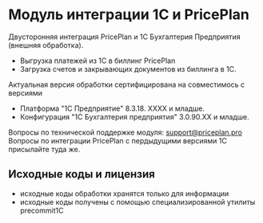 #  Модуль интеграции 1С и PricePlan
Двусторонняя интеграция PricePlan и 1С Бухгалтерия Предприятия (внешняя обработка).

- Выгрузка платежей из 1С в биллинг PricePlan
- Загрузка счетов и закрывающих документов из биллинга в 1С.

Актуальная версия обработки сертифицирована на совместимось с версиями

- Платформа "1С Предприятие" 8.3.18. XXXX и младше.
- Конфигурация "1С Бухгалтерия предприятия" 3.0.90.XX и младше.

Вопросы по технической поддержке модуля: support@priceplan.pro
Вопросы по интеграции PricePlan с пердыдущими версиями 1С присылайте туда же.

## Исходные коды и лицензия

* исходные коды обработки хранятся только для информации
* исходные коды получены с помощью специализированной утилиты precommit1C
